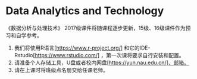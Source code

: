 # Data Analytics and Technology
《数据分析与处理技术》 2017级课件将随课程逐步更新，15级、16级课件作为预习和自学参考。

1. 我们将使用R语言[https://www.r-project.org/] 和它的IDE-Rstudio[https://www.rstudio.com/] ，第一次课将要求自行安装和配置。  
2. 请准备个人存储工具，U盘或者校内网盘[https://yun.nau.edu.cn/]、邮箱。  
3. 请在上课时将班级点名册交给任课老师。 
